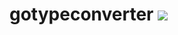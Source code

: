 # gotypeconverter [![](https://github.com/fuji8/gotypeconverter/workflows/build/badge.svg)](https://github.com/fuji8/gotypeconverter/actions)
